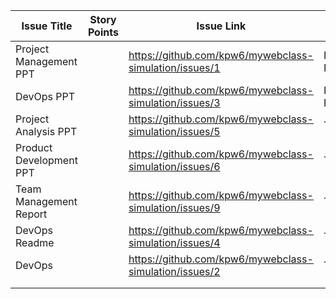 | Issue Title             | Story Points | Issue Link                                              | Status      | Assigned To | Assigned On | Completed | Category | Notes |
|-------------------------|--------------|---------------------------------------------------------|-------------|-------------|-------------|-----------|----------|-------|
| Project Management PPT  |              | https://github.com/kpw6/mywebclass-simulation/issues/1  | In Progress | Kevin       | 3/21/2023   |           | PM       |       |
| DevOps PPT              |              | https://github.com/kpw6/mywebclass-simulation/issues/3  | In Progress | Gabe        | 3/21/2023   |           | DOP      |       |
| Project Analysis PPT    |              | https://github.com/kpw6/mywebclass-simulation/issues/5  | To Do       | Kevin       | 3/21/2023   |           | PA       |       |
| Product Development PPT |              | https://github.com/kpw6/mywebclass-simulation/issues/6  | To Do       | Kevin       | 3/21/2023   |           | PD       |       |
| Team Management Report  |              | https://github.com/kpw6/mywebclass-simulation/issues/9  | To Do       | Kevin       | 3/21/2023   |           | TM       |       |
| DevOps Readme           |              | https://github.com/kpw6/mywebclass-simulation/issues/4  | To Do       | Gabe        | 3/21/2023   |           | DOP      |       |
| DevOps                  |              | https://github.com/kpw6/mywebclass-simulation/issues/2  | To Do       | Kevin/Gabe  | 3/21/2023   |           | DOP      |       |
|                         |              |                                                         |             |             |             |           |          |       |
|                         |              |                                                         |             |             |             |           |          |       |